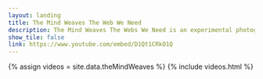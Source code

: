 ```yaml
---
layout: landing
title: The Mind Weaves The Web We Need
description: The Mind Weaves The Webs We Need is an experimental photography exhibition featuring twenty artists from Long Beach City College’s Photography Program. These artists examine and recycle the aesthetic qualities of their previous work rendered through the contemporary application of early photographic processes combined with the new techniques and media. Showing the work at the Icehouse–a unique arts complex standing as a landmark of the historical part of Long Beach, enables these artists to weave the impossible and possible of the past and present into their post pandemic life. They continue to create art, regardless of the conditions of the world’s turmoil, spurring them to make even better work for their belief in Peace, Love, and Possibility.
show_tile: false
link: https://www.youtube.com/embed/D1Qt1CRkO1Q
---
```

{% assign videos = site.data.theMindWeaves %}
{% include videos.html %}
